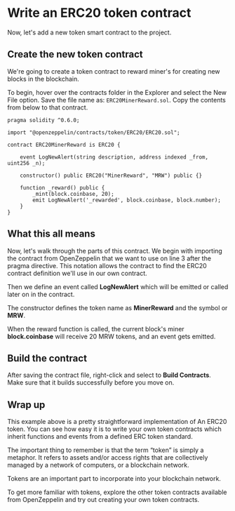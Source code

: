 # Write an ERC20 token contract

Now, let's add a new token smart contract to the project.

## Create the new token contract

We're going to create a token contract to reward miner's for creating new blocks in the blockchain.

To begin, hover over the contracts folder in the Explorer and select the New File option. Save the file name as: `ERC20MinerReward.sol`. Copy the contents from below to that contract.

```solidity
pragma solidity ^0.6.0;

import "@openzeppelin/contracts/token/ERC20/ERC20.sol";

contract ERC20MinerReward is ERC20 {

    event LogNewAlert(string description, address indexed _from, uint256 _n);

    constructor() public ERC20("MinerReward", "MRW") public {}

    function _reward() public {
        _mint(block.coinbase, 20);
        emit LogNewAlert('_rewarded', block.coinbase, block.number);
    }
}
```

## What this all means

Now, let's walk through the parts of this contract. We begin with importing the contract from OpenZeppelin that we want to use on line 3 after the pragma directive. This notation allows the contract to find the ERC20 contract definition we'll use in our own contract.

Then we define an event called **LogNewAlert** which will be emitted or called later on in the contract.

The constructor defines the token name as **MinerReward** and the symbol or **MRW**.

When the reward function is called, the current block's miner **block.coinbase** will receive 20 MRW tokens, and an event gets emitted.


## Build the contract

After saving the contract file, right-click and select to **Build Contracts**. Make sure that it builds successfully before you move on.

## Wrap up

This example above is a pretty straightforward implementation of An ERC20 token. You can see how easy it is to write your own token contracts which inherit functions and events from a defined ERC token standard.

The important thing to remember is that the term “token” is simply a metaphor. It refers to assets and/or access rights that are collectively managed by a network of computers, or a blockchain network.

Tokens are an important part to incorporate into your blockchain network.

To get more familiar with tokens, explore the other token contracts available from OpenZeppelin and try out creating your own token contracts.
